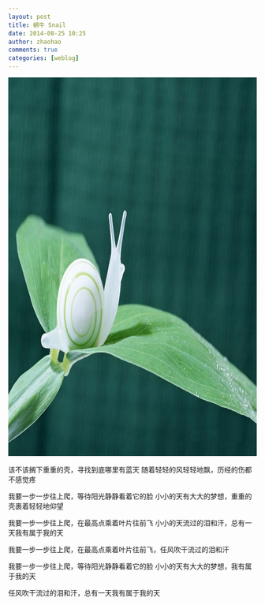 ```yaml
---
layout: post
title: 蜗牛 Snail
date: 2014-08-25 10:25
author: zhaohao
comments: true
categories: [weblog]
---
```

<a href="/Resource/20071231614493852.jpg"><img src="/Resource/20071231614493852.jpg" alt="20071231614493852" width="1024" height="768"/></a>

该不该搁下重重的壳，寻找到底哪里有蓝天
随着轻轻的风轻轻地飘，历经的伤都不感觉疼

我要一步一步往上爬，等待阳光静静看着它的脸
小小的天有大大的梦想，重重的壳裹着轻轻地仰望

我要一步一步往上爬，在最高点乘着叶片往前飞
小小的天流过的泪和汗，总有一天我有属于我的天

我要一步一步往上爬，在最高点乘着叶片往前飞，任风吹干流过的泪和汗

我要一步一步往上爬，等待阳光静静看着它的脸
小小的天有大大的梦想，我有属于我的天

任风吹干流过的泪和汗，总有一天我有属于我的天
